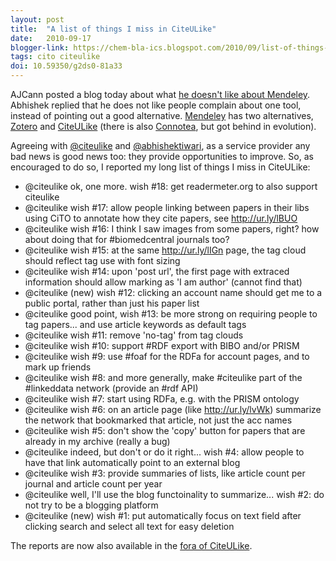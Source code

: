 ```yaml
---
layout: post
title:  "A list of things I miss in CiteULike"
date:   2010-09-17
blogger-link: https://chem-bla-ics.blogspot.com/2010/09/list-of-things-i-miss-in-citeulike.html
tags: cito citeulike
doi: 10.59350/g2ds0-81a33
---
```


AJCann posted a blog today about what [he doesn't like about Mendeley](http://scienceoftheinvisible.blogspot.com/2010/09/long-list-of-things-i-dont-like-about.html).
Abhishek replied that he does not like people complain about one tool, instead of pointing out a good alternative.
[Mendeley](http://www.mendeley.com/) has two alternatives, [Zotero](http://www.zotero.org/) and [CiteULike](http://www.citeulike.org/) (there is also
[Connotea](http://connotea.org/), but got behind in evolution).

Agreeing with [@citeulike](http://twitter.com/citeulike) and [@abhishektiwari](http://twitter.com/abhishektiwari), as a service provider
any bad news is good news too: they provide opportunities to improve. So, as encouraged to do so, I reported my long list of things I miss in CiteULike:

* @citeulike ok, one more. wish #18: get readermeter.org to also support citeulike
* @citeulike wish #17: allow people linking between papers in their libs using CiTO to annotate how they cite papers, see http://ur.ly/lBUO
* @citeulike wish #16: I think I saw images from some papers, right? how about doing that for #biomedcentral journals too?
* @citeulike wish #15: at the same http://ur.ly/lIGn page, the tag cloud should reflect tag use with font sizing
* @citeulike wish #14: upon 'post url', the first page with extraced information should allow marking as 'I am author' (cannot find that)
* @citeulike (new) wish #12: clicking an account name should get me to a public portal, rather than just his paper list
* @citeulike good point, wish #13: be more strong on requiring people to tag papers... and use article keywords as default tags
* @citeulike wish #11: remove 'no-tag' from tag clouds
* @citeulike wish #10: support #RDF export with BIBO and/or PRISM
* @citeulike wish #9: use #foaf for the RDFa for account pages, and to mark up friends
* @citeulike wish #8: and more generally, make #citeulike part of the #linkeddata network (provide an #rdf API)
* @citeulike wish #7: start using RDFa, e.g. with the PRISM ontology
* @citeulike wish #6: on an article page (like http://ur.ly/lvWk) summarize the network that bookmarked that article, not just the acc names
* @citeulike wish #5: don't show the 'copy' button for papers that are already in my archive (really a bug)
* @citeulike indeed, but don't or do it right... wish #4: allow people to have that link automatically point to an external blog
* @citeulike wish #3: provide summaries of lists, like article count per journal and article count per year
* @citeulike well, I'll use the blog functoinality to summarize... wish #2: do not try to be a blogging platform
* @citeulike (new) wish #1: put automatically focus on text field after clicking search and select all text for easy deletion

The reports are now also available in the [fora of CiteULike](http://www.citeulike.org/groupfunc/3124/forums).
